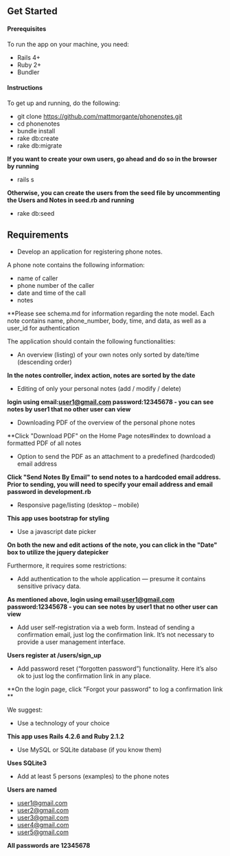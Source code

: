 ## Get Started 
#### Prerequisites

To run the app on your machine, you need: 
* Rails 4+
* Ruby 2+ 
* Bundler

#### Instructions
To get up and running, do the following:
* git clone https://github.com/mattmorgante/phonenotes.git
* cd phonenotes 
* bundle install
* rake db:create 
* rake db:migrate

**If you want to create your own users, go ahead and do so in the browser by running**
* rails s

**Otherwise, you can create the users from the seed file by uncommenting the Users and Notes in seed.rb and running**
* rake db:seed

## Requirements

* Develop an application for registering phone notes.

A phone note contains the following information:
* name of caller
* phone number of the caller
* date and time of the call
* notes

**Please see schema.md for information regarding the note model. Each note contains name, phone_number, body, time, and data, as well as a user_id for authentication

The application should contain the following functionalities:

* An overview (listing) of your own notes only sorted by date/time (descending order)

**In the notes controller, index action, notes are sorted by the date**

* Editing of only your personal notes (add / modify / delete)

**login using email:user1@gmail.com password:12345678 - you can see notes by user1 that no other user can view**

* Downloading PDF of the overview of the personal phone notes

**Click "Download PDF" on the Home Page notes#index to download a formatted PDF of all notes

* Option to send the PDF as an attachment to a predefined (hardcoded) email address

**Click "Send Notes By Email" to send notes to a hardcoded email address. Prior to sending, you will need to specify your email address and email password in development.rb**

* Responsive page/listing (desktop – mobile)

**This app uses bootstrap for styling** 

* Use a javascript date picker

**On both the new and edit actions of the note, you can click in the "Date" box to utilize the jquery datepicker**

Furthermore, it requires some restrictions:

* Add authentication to the whole application — presume it contains sensitive privacy data.

**As mentioned above, login using email:user1@gmail.com password:12345678 - you can see notes by user1 that no other user can view**

* Add user self-registration via a web form. Instead of sending a confirmation email, just log the confirmation link. It’s not necessary to provide a user management interface.

**Users register at /users/sign_up**

* Add password reset (“forgotten password”) functionality. Here it’s also ok to just log the confirmation link in any place.

**On the login page, click "Forgot your password" to log a confirmation link **

We suggest:

- Use a technology of your choice

**This app uses Rails 4.2.6 and Ruby 2.1.2**

- Use MySQL or SQLite database (if you know them)

**Uses SQLite3**

- Add at least 5 persons (examples) to the phone notes

**Users are named**
* user1@gmail.com
* user2@gmail.com
* user3@gmail.com
* user4@gmail.com
* user5@gmail.com

**All passwords are 12345678**